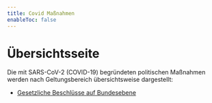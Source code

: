 ```yaml
---
title: Covid Maßnahmen
enableToc: false
---
```


# Übersichtsseite

Die mit SARS-CoV-2 (COVID-19) begründeten politischen Maßnahmen werden nach Geltungsbereich übersichtsweise dargestellt:

* [Gesetzliche Beschlüsse auf Bundesebene](Österreich)
